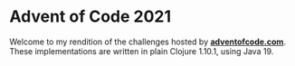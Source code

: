 # Advent of Code 2021

Welcome to my rendition of the challenges hosted by **[adventofcode.com](https://adventofcode.com)**. These implementations are written in plain Clojure 1.10.1, using Java 19.
